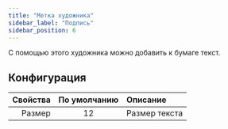 ```yaml
---
title: "Метка художника"
sidebar_label: "Подпись"
sidebar_position: 6
---
```



С помощью этого художника можно добавить к бумаге текст.

## Конфигурация

| Свойства | По умолчанию | Описание      |
| --------:|:------------:|:------------- |
|   Размер |      12      | Размер текста |
